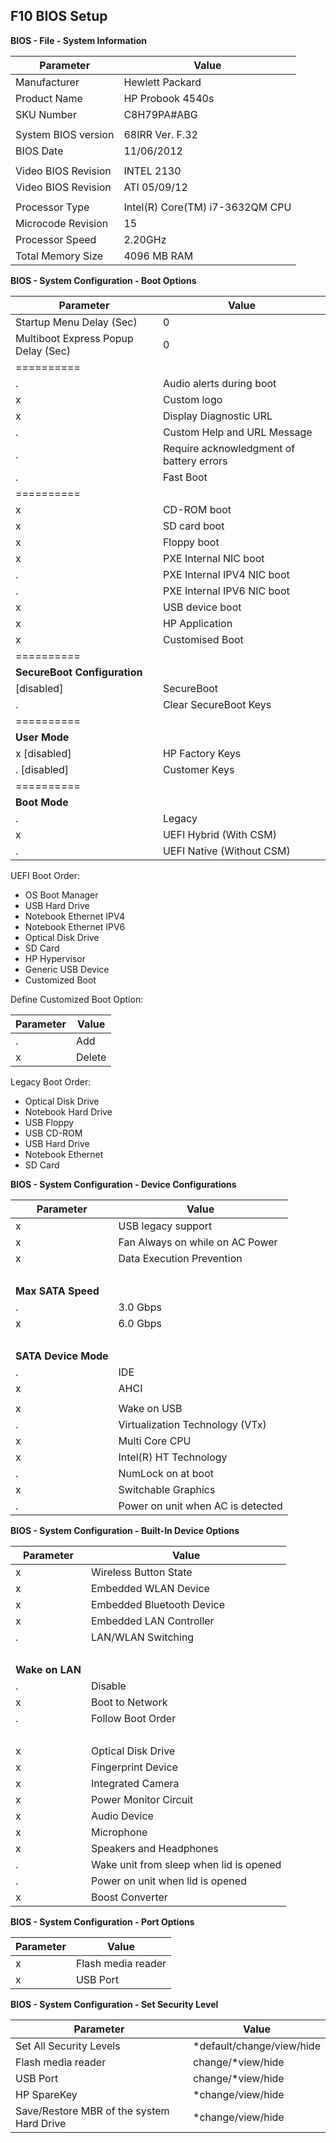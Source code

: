 
F10 BIOS Setup
--------------

**BIOS - File - System Information**

Parameter           | Value
--------------------|-----------------
Manufacturer        | Hewlett Packard
Product Name        | HP Probook 4540s
SKU Number          | C8H79PA#ABG
                    |
System BIOS version | 68IRR Ver. F.32
BIOS Date           | 11/06/2012
                    |
Video BIOS Revision | INTEL 2130
Video BIOS Revision | ATI 05/09/12
                    |
Processor Type      | Intel(R) Core(TM) i7-3632QM CPU
Microcode Revision  | 15
Processor Speed     | 2.20GHz
Total Memory Size   | 4096 MB RAM

**BIOS - System Configuration - Boot Options**

Parameter                           | Value
------------------------------------|-----------------
Startup Menu Delay (Sec)            | 0
Multiboot Express Popup Delay (Sec) | 0
==========                          |
.                                   | Audio alerts during boot
x                                   | Custom logo
x                                   | Display Diagnostic URL
.                                   | Custom Help and URL Message
.                                   | Require acknowledgment of battery errors
.                                   | Fast Boot
==========                          |
x                                   | CD-ROM boot
x                                   | SD card boot
x                                   | Floppy boot
x                                   | PXE Internal NIC boot
.                                   | PXE Internal IPV4 NIC boot
.                                   | PXE Internal IPV6 NIC boot
x                                   | USB device boot
x                                   | HP Application
x                                   | Customised Boot
==========                          |
**SecureBoot Configuration**        |
[disabled]                          | SecureBoot
.                                   | Clear SecureBoot Keys
==========                          |
**User Mode**                       |
x [disabled]                        | HP Factory Keys
. [disabled]                        | Customer Keys
==========                          |
**Boot Mode**                       |
.                                   | Legacy
x                                   | UEFI Hybrid (With CSM)
.                                   | UEFI Native (Without CSM)

UEFI Boot Order:
* OS Boot Manager
* USB Hard Drive
* Notebook Ethernet IPV4
* Notebook Ethernet IPV6
* Optical Disk Drive
* SD Card
* HP Hypervisor
* Generic USB Device
* Customized Boot

Define Customized Boot Option:

Parameter                           | Value
------------------------------------|-----------------
.                                   | Add
x                                   | Delete

Legacy Boot Order:
* Optical Disk Drive
* Notebook Hard Drive
* USB Floppy
* USB CD-ROM
* USB Hard Drive
* Notebook Ethernet
* SD Card

**BIOS - System Configuration - Device Configurations**

Parameter                           | Value
------------------------------------|-----------------
x                                   | USB legacy support
x                                   | Fan Always on while on AC Power
x                                   | Data Execution Prevention
&nbsp;                              |
**Max SATA Speed**                  |
.                                   | 3.0 Gbps
x                                   | 6.0 Gbps
&nbsp;                              |
**SATA Device Mode**                |
.                                   | IDE
x                                   | AHCI
                                    |
x                                   | Wake on USB
.                                   | Virtualization Technology (VTx)
x                                   | Multi Core CPU
x                                   | Intel(R) HT Technology
.                                   | NumLock on at boot
x                                   | Switchable Graphics
.                                   | Power on unit when AC is detected

**BIOS - System Configuration - Built-In Device Options**

Parameter                           | Value
------------------------------------|-----------------
x                                   | Wireless Button State
x                                   | Embedded WLAN Device
x                                   | Embedded Bluetooth Device
x                                   | Embedded LAN Controller
.                                   | LAN/WLAN Switching
&nbsp;                              |
**Wake on LAN**                     |
.                                   | Disable
x                                   | Boot to Network
.                                   | Follow Boot Order
&nbsp;                              |
x                                   | Optical Disk Drive
x                                   | Fingerprint Device
x                                   | Integrated Camera
x                                   | Power Monitor Circuit
x                                   | Audio Device
x                                   | Microphone
x                                   | Speakers and Headphones
.                                   | Wake unit from sleep when lid is opened
.                                   | Power on unit when lid is opened
x                                   | Boost Converter

**BIOS - System Configuration - Port Options**

Parameter                           | Value
------------------------------------|-----------------
x                                   | Flash media reader
x                                   | USB Port

**BIOS - System Configuration - Set Security Level**

Parameter                           | Value
------------------------------------|-----------------
Set All Security Levels             | \*default/change/view/hide
Flash media reader                  | change/\*view/hide
USB Port                            | change/\*view/hide
HP SpareKey                         | \*change/view/hide
Save/Restore MBR of the system Hard Drive | \*change/view/hide

